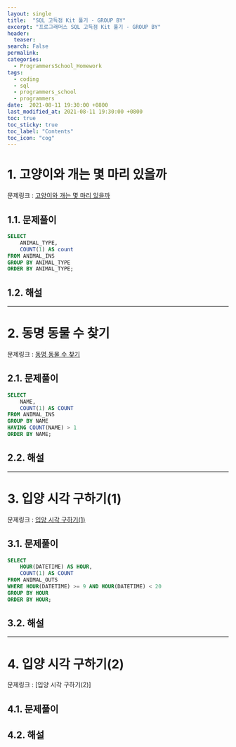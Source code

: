 ```yaml
---
layout: single
title:  "SQL 고득점 Kit 풀기 - GROUP BY"
excerpt: "프로그래머스 SQL 고득점 Kit 풀기 - GROUP BY"
header:
  teaser: 
search: False
permalink:
categories: 
  - ProgrammersSchool_Homework
tags:
  - coding
  - sql
  - programmers_school
  - programmers
date:  2021-08-11 19:30:00 +0800
last_modified_at: 2021-08-11 19:30:00 +0800
toc: true
toc_sticky: true
toc_label: "Contents"
toc_icon: "cog"
---
```


# 1. 고양이와 개는 몇 마리 있을까

문제링크 : [고양이와 개는 몇 마리 있을까](https://programmers.co.kr/learn/courses/30/lessons/59040)

## 1.1. 문제풀이

```sql
SELECT 
    ANIMAL_TYPE,
    COUNT(1) AS count
FROM ANIMAL_INS
GROUP BY ANIMAL_TYPE
ORDER BY ANIMAL_TYPE;
```

## 1.2. 해설

---

# 2. 동명 동물 수 찾기

문제링크 : [동명 동물 수 찾기](https://programmers.co.kr/learn/courses/30/lessons/59041)

## 2.1. 문제풀이

```sql
SELECT
    NAME,
    COUNT(1) AS COUNT
FROM ANIMAL_INS
GROUP BY NAME
HAVING COUNT(NAME) > 1 
ORDER BY NAME;
```

## 2.2. 해설


---

# 3. 입양 시각 구하기(1)

문제링크 : [입양 시각 구하기(1)](https://programmers.co.kr/learn/courses/30/lessons/59412)

## 3.1. 문제풀이

```sql
SELECT 
    HOUR(DATETIME) AS HOUR, 
    COUNT(1) AS COUNT
FROM ANIMAL_OUTS
WHERE HOUR(DATETIME) >= 9 AND HOUR(DATETIME) < 20
GROUP BY HOUR
ORDER BY HOUR;
```

## 3.2. 해설

---

# 4. 입양 시각 구하기(2)

문제링크 : [입양 시각 구하기(2)]

## 4.1. 문제풀이 

## 4.2. 해설